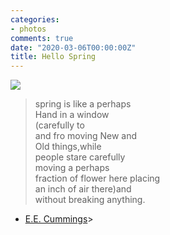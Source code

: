 ```yaml
---
categories:
- photos
comments: true
date: "2020-03-06T00:00:00Z"
title: Hello Spring
---
```

  
<img src="/assets/images/articles/seedlings.jpg" class="responsive"><br> 

> spring is like a perhaps   
Hand in a window  
(carefully to  
and fro moving New and   
Old things,while    
people stare carefully    
moving a perhaps    
fraction of flower here placing     
an inch of air there)and   
without breaking anything.   
* <a href="https://poets.org/poem/spring-perhaps-hand">E.E. Cummings</a>>  
